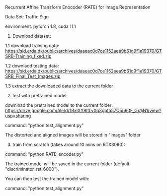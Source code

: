 Recurrent Affine Transform Enocoder (RATE) for Image Representation

Data Set: Traffic Sign

environment: pytorch 1.8, cuda 11.1

1. Download dataset:

1.1 download training data: https://sid.erda.dk/public/archives/daaeac0d7ce1152aea9b61d9f1e19370/GTSRB-Training_fixed.zip

1.2 downlaod testing data: https://sid.erda.dk/public/archives/daaeac0d7ce1152aea9b61d9f1e19370/GTSRB_Final_Test_Images.zip

1.3 extract the downloaded data to the current folder

2. test with pretrained model: 

download the pretrained model to the current folder: https://drive.google.com/file/d/1BxIXY9IfLvXq3ppfo57O5u90F_Gx1jN1/view?usp=sharing

command: "python test_alignment.py"

The distorted and aligned images will be stored in "images" folder

3. train from scratch (takes around 10 mins on RTX3090):

command: "python RATE_encoder.py"

The trained model will be saved in the current folder (default: "discriminator_rst_6000").

You can then test the trained model with: 

command: "python test_alignment.py"

